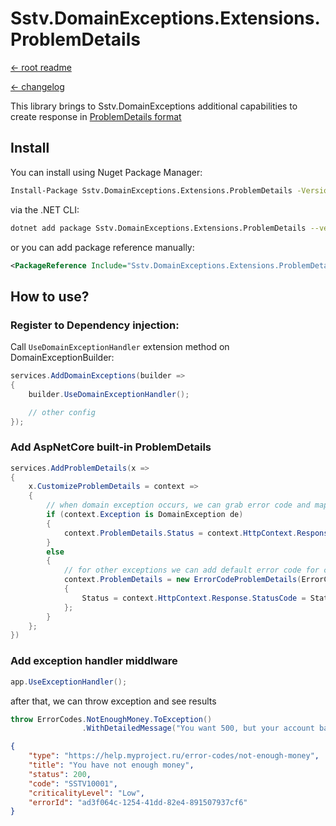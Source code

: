 Sstv.DomainExceptions.Extensions.ProblemDetails
=============

[<- root readme](./../README.md)

[<- changelog](./CHANGELOG.md)

This library brings to Sstv.DomainExceptions additional capabilities to create response in [ProblemDetails format](https://datatracker.ietf.org/doc/rfc9457/)

## Install

You can install using Nuget Package Manager:

```bash
Install-Package Sstv.DomainExceptions.Extensions.ProblemDetails -Version 2.3.0
```

via the .NET CLI:

```bash
dotnet add package Sstv.DomainExceptions.Extensions.ProblemDetails --version 2.3.0
```

or you can add package reference manually:

```xml
<PackageReference Include="Sstv.DomainExceptions.Extensions.ProblemDetails" Version="2.3.0" />
```

## How to use?

### Register to Dependency injection:
Call `UseDomainExceptionHandler` extension method on DomainExceptionBuilder:

```csharp
services.AddDomainExceptions(builder =>
{
    builder.UseDomainExceptionHandler();

    // other config
});
```

### Add AspNetCore built-in ProblemDetails

```csharp
services.AddProblemDetails(x =>
{
    x.CustomizeProblemDetails = context =>
    {
        // when domain exception occurs, we can grab error code and map HTTP status code for him
        if (context.Exception is DomainException de)
        {
            context.ProblemDetails.Status = context.HttpContext.Response.StatusCode = ErrorCodeMapping.MapToStatusCode(de.ErrorCode);
        }
        else
        {
            // for other exceptions we can add default error code for consistent behavior
            context.ProblemDetails = new ErrorCodeProblemDetails(ErrorCodes.Default.GetDescription())
            {
                Status = context.HttpContext.Response.StatusCode = StatusCodes.Status500InternalServerError
            };
        }
    };
})
```

### Add exception handler middlware

```csharp
app.UseExceptionHandler();
```

after that, we can throw exception and see results

```csharp
throw ErrorCodes.NotEnoughMoney.ToException()
                .WithDetailedMessage("You want 500, but your account balance is 300.");
```

```json
{
    "type": "https://help.myproject.ru/error-codes/not-enough-money",
    "title": "You have not enough money",
    "status": 200,
    "code": "SSTV10001",
    "criticalityLevel": "Low",
    "errorId": "ad3f064c-1254-41dd-82e4-891507937cf6"
}
```